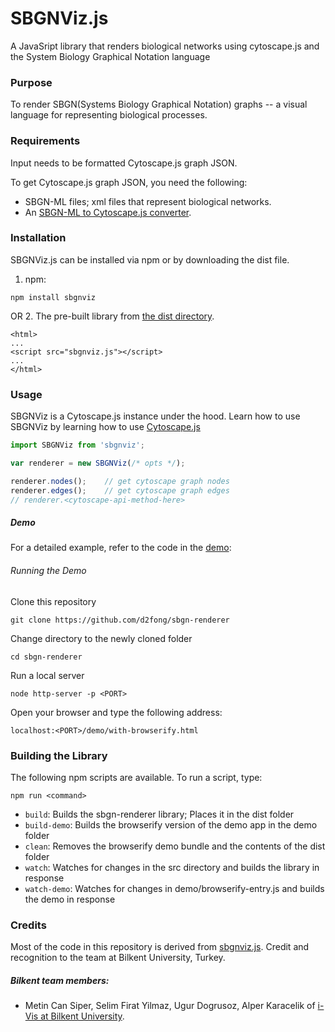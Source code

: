 # SBGNViz.js
A JavaSript library that renders biological networks using cytoscape.js and the System Biology Graphical Notation language

### Purpose
To render SBGN(Systems Biology Graphical Notation) graphs -- a visual language for representing biological processes.

### Requirements
Input needs to be formatted Cytoscape.js graph JSON.  

To get Cytoscape.js graph JSON, you need the following:
* SBGN-ML files; xml files that represent biological networks.
* An [SBGN-ML to Cytoscape.js converter](https://github.com/PathwayCommons/sbgnml-to-cytoscape).

### Installation
SBGNViz.js can be installed via npm or by downloading the dist file.

1. npm:
```
npm install sbgnviz
```
OR
2. The pre-built library from [the dist directory](https://github.com/d2fong/sbgn-renderer/blob/master/dist/sbgnvjz.js).
```
<html>
...
<script src="sbgnviz.js"></script>
...
</html>
```

### Usage

SBGNViz is a Cytoscape.js instance under the hood.  Learn how to use SBGNViz by learning how to use [Cytoscape.js](http://js.cytoscape.org/#introduction)

```js
import SBGNViz from 'sbgnviz';

var renderer = new SBGNViz(/* opts */);

renderer.nodes();    // get cytoscape graph nodes
renderer.edges();    // get cytoscape graph edges
// renderer.<cytoscape-api-method-here>

```

##### Demo
For a detailed example, refer to the code in the [demo](https://github.com/d2fong/sbgn-renderer/tree/master/demo):

###### Running the Demo
Clone this repository
```
git clone https://github.com/d2fong/sbgn-renderer
```

Change directory to the newly cloned folder
```
cd sbgn-renderer
```

Run a local server
```
node http-server -p <PORT>
```

Open your browser and type the following address:
```
localhost:<PORT>/demo/with-browserify.html
```

### Building the Library

The following npm scripts are available.  To run a script, type:

```
npm run <command>
```

* ```build```: Builds the sbgn-renderer library; Places it in the dist folder
* ```build-demo```: Builds the browserify version of the demo app in the demo folder
* ```clean```: Removes the browserify demo bundle and the contents of the dist folder
* ```watch```: Watches for changes in the src directory and builds the library in response
* ```watch-demo```: Watches for changes in demo/browserify-entry.js and builds the demo in response

### Credits
Most of the code in this repository is derived from [sbgnviz.js](https://github.com/iVis-at-Bilkent/sbgnviz.js).
Credit and recognition to the team at Bilkent University, Turkey.

##### Bilkent team members:

* Metin Can Siper, Selim Firat Yilmaz, Ugur Dogrusoz, Alper Karacelik of [i-Vis at Bilkent University](http://www.cs.bilkent.edu.tr/~ivis).

